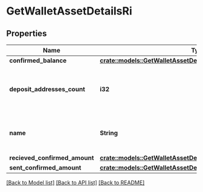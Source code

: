 # GetWalletAssetDetailsRi

## Properties

Name | Type | Description | Notes
------------ | ------------- | ------------- | -------------
**confirmed_balance** | [**crate::models::GetWalletAssetDetailsRiConfirmedBalance**](GetWalletAssetDetailsRI_confirmedBalance.md) |  | 
**deposit_addresses_count** | **i32** | Specifies the count of deposit addresses in the Wallet. | 
**name** | **String** | Defines the name of the Wallet given to it by the user. | 
**recieved_confirmed_amount** | [**crate::models::GetWalletAssetDetailsRiRecievedConfirmedAmount**](GetWalletAssetDetailsRI_recievedConfirmedAmount.md) |  | 
**sent_confirmed_amount** | [**crate::models::GetWalletAssetDetailsRiSentConfirmedAmount**](GetWalletAssetDetailsRI_sentConfirmedAmount.md) |  | 

[[Back to Model list]](../README.md#documentation-for-models) [[Back to API list]](../README.md#documentation-for-api-endpoints) [[Back to README]](../README.md)


